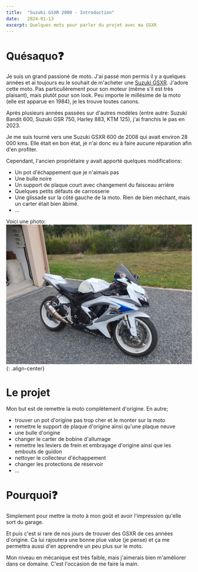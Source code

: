 ```yaml
---
title:  "Suzuki GSXR 2008 - Introduction"
date:   2024-01-13
excerpt: Quelques mots pour parler du projet avec ma GSXR
---
```


# Quésaquo❓

Je suis un grand passioné de moto. J'ai passé mon permis il y a quelques années et 
ai toujours eu le souhait de m'acheter une [Suzuki GSXR](https://fr.wikipedia.org/wiki/Suzuki_GSX-R). 
J'adore cette moto. Pas particulièrement pour son moteur (même s'il est très plaisant), mais plutôt pour
son look. Peu importe le millésime de la moto (elle est apparue en 1984), je les trouve
toutes canons. 

Après plusieurs années passées sur d'autres modèles (entre autre: Suzuki Bandit 600,
Suzuki GSR 750, Harley 883, KTM 125), j'ai franchis le pas en 2023. 

Je me suis tourné vers une Suzuki GSXR 600 de 2008 qui avait environ 28 000 kms.
Elle était en bon état, je n'ai donc eu à faire aucune réparation afin d'en profiter.

Cependant, l'ancien propriétaire y avait apporté quelques modifications:
- Un pot d'échappement que je n'aimais pas
- Une bulle noire
- Un support de plaque court avec changement du faisceau arrière
- Quelques petits défauts de carrosserie
- Une glissade sur la côté gauche de la moto. Rien de bien méchant, mais un
carter était bien âbimé.
- ...

Voici une photo:
![gsxr avant changements](/assets/gsxr-intro.jpg){: .align-center}

# Le projet

Mon but est de remettre la moto complètement d'origine. 
En autre;
- trouver un pot d'origine pas trop cher et le monter sur la moto
- remettre le support de plaque d'origine ainsi qu'une plaque neuve 
- une bulle d'origine
- changer le carter de bobine d'allumage
- remettre les leviers de frein et embrayage d'origine ainsi que les embouts de guidon
- nettoyer le collecteur d'échappement
- changer les protections de réservoir
- ...

# Pourquoi❓

Simplement pour mettre la moto à mon goût et avoir l'impression qu'elle sort
du garage.

Et puis c'est si rare de nos jours de trouver des GSXR de ces années d'origine.
Ca lui rajoutera une bonne plue value (je pense) et ça me permettra aussi 
d'en apprendre un peu plus sur le moto.

Mon niveau en mécanique est très faible, mais j'aimerais bien m'améliorer dans 
ce domaine. C'est l'occasion de me faire la main.